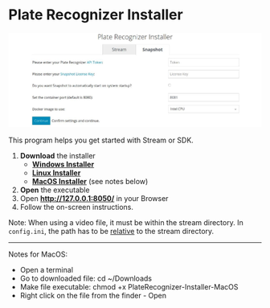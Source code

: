 # Plate Recognizer Installer

<p align="center">
  <img src="../assets/installer-screenshot.jpg">
</p>

This program helps you get started with Stream or SDK.


1. **Download** the installer
    - **[Windows Installer](https://app.platerecognizer.com/static/installer/PlateRecognizer-Installer.exe)**
    - **[Linux Installer](https://app.platerecognizer.com/static/installer/PlateRecognizer-Installer)**
    - **[MacOS Installer](https://app.platerecognizer.com/static/installer/PlateRecognizer-Installer-MacOS)** (see notes below)
2. **Open** the executable
3. Open **http://127.0.0.1:8050/** in your Browser
4. Follow the on-screen instructions.

Note:
When using a video file, it must be within the stream directory. In `config.ini`, the path has to be [relative](https://docs.google.com/document/d/1vLwyx4gQvv3gF_kQUvB5sLHoY0IlxV5b3gYUqR2wN1U/edit#heading=h.u40inl8klrvj) to the stream directory. 

---

Notes for MacOS:
- Open a terminal
- Go to downloaded file: cd ~/Downloads
- Make file executable: chmod +x PlateRecognizer-Installer-MacOS
- Right click on the file from the finder - Open
